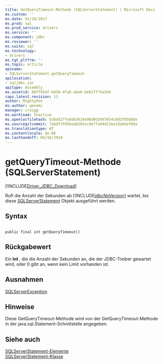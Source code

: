 ```yaml
---
title: GetQueryTimeout-Methode (SQLServerStatement) | Microsoft Docs
ms.custom: ''
ms.date: 01/19/2017
ms.prod: sql
ms.prod_service: drivers
ms.service: ''
ms.component: jdbc
ms.reviewer: ''
ms.suite: sql
ms.technology:
- drivers
ms.tgt_pltfrm: ''
ms.topic: article
apiname:
- SQLServerStatement.getQueryTimeout
apilocation:
- sqljdbc.jar
apitype: Assembly
ms.assetid: 8dff954f-b458-4fa6-abe6-be62ff75e2b9
caps.latest.revision: 11
author: MightyPen
ms.author: genemi
manager: craigg
ms.workload: Inactive
ms.openlocfilehash: b38e527fe8d63624e98d9d29d7654c693705b8de
ms.sourcegitcommit: 7a6df3fd5bea9282ecdeffa94d13ea1da6def80a
ms.translationtype: HT
ms.contentlocale: de-DE
ms.lasthandoff: 04/16/2018
---
```

# <a name="getquerytimeout-method-sqlserverstatement"></a>getQueryTimeout-Methode (SQLServerStatement)
[!INCLUDE[Driver_JDBC_Download](../../../includes/driver_jdbc_download.md)]

  Ruft die Anzahl der Sekunden ab [!INCLUDE[jdbcNoVersion](../../../includes/jdbcnoversion_md.md)] wartet, bis diese [SQLServerStatement](../../../connect/jdbc/reference/sqlserverstatement-class.md) Objekt ausgeführt werden.  
  
## <a name="syntax"></a>Syntax  
  
```  
  
public final int getQueryTimeout()  
```  
  
## <a name="return-value"></a>Rückgabewert  
 Ein **Int** , die die Anzahl der Sekunden an, die der JDBC-Treiber gewartet wird, oder 0 gibt an, wenn kein Limit vorhanden ist.  
  
## <a name="exceptions"></a>Ausnahmen  
 [SQLServerException](../../../connect/jdbc/reference/sqlserverexception-class.md)  
  
## <a name="remarks"></a>Hinweise  
 Diese GetQueryTimeout-Methode wird von der GetQueryTimeout-Methode in der java.sql.Statement-Schnittstelle angegeben.  
  
## <a name="see-also"></a>Siehe auch  
 [SQLServerStatement-Elemente](../../../connect/jdbc/reference/sqlserverstatement-members.md)   
 [SQLServerStatement-Klasse](../../../connect/jdbc/reference/sqlserverstatement-class.md)  
  
  
